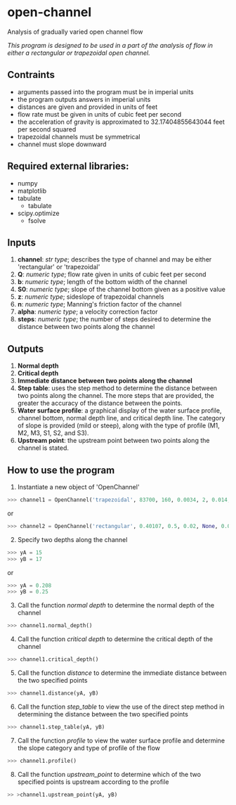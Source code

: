 # open-channel
Analysis of gradually varied open channel flow

*This program is designed to be used in a part of the analysis of flow in either a rectangular or trapezoidal open channel.*

## Contraints
* arguments passed into the program must be in imperial units
* the program outputs answers in imperial units
* distances are given and provided in units of feet
* flow rate must be given in units of cubic feet per second
* the acceleration of gravity is approximated to 32.17404855643044 feet per second squared
* trapezoidal channels must be symmetrical
* channel must slope downward

## Required external libraries:
* numpy
* matplotlib
* tabulate
  - tabulate
* scipy.optimize
  - fsolve

## Inputs
  1. **channel**: *str type*; describes the type of channel and may be either 'rectangular' or 'trapezoidal'
  2. **Q**: *numeric type*; flow rate given in units of cubic feet per second
  3. **b**: *numeric type*; length of the bottom width of the channel
  4. **S0**: *numeric type*; slope of the channel bottom given as a positive value
  5. **z**: *numeric type*; sideslope of trapezoidal channels
  6. **n**: *numeric type*; Manning's friction factor of the channel
  7. **alpha**: *numeric type*; a velocity correction factor
  8. **steps**: *numeric type*; the number of steps desired to determine the distance between two points along the channel

## Outputs
  1. **Normal depth**
  2. **Critical depth**
  3. **Immediate distance between two points along the channel**
  4. **Step table**: uses the step method to determine the distance between two points along the channel.
      The more steps that are provided, the greater the accuracy of the distance between the points.
  5. **Water surface profile**: a graphical display of the water surface profile, channel bottom, normal depth line, and critical depth line.
      The category of slope is provided (mild or steep), along with the type of profile (M1, M2, M3, S1, S2, and S3).
  6. **Upstream point**: the upstream point between two points along the channel is stated.

## How to use the program
1. Instantiate a new object of 'OpenChannel'
```python
>>> channel1 = OpenChannel('trapezoidal', 83700, 160, 0.0034, 2, 0.014, 1.05, 2)
```
or
```python
>>> channel2 = OpenChannel('rectangular', 0.40107, 0.5, 0.02, None, 0.01, 1, 2)
```
2. Specify two depths along the channel
```python
>>> yA = 15
>>> yB = 17
```
or
```python
>>> yA = 0.208
>>> yB = 0.25
```
3. Call the function *normal depth* to determine the normal depth of the channel
```python
>>> channel1.normal_depth()
```
4. Call the function *critical depth* to determine the critical depth of the channel
```python
>>> channel1.critical_depth()
```
5. Call the function *distance* to determine the immediate distance between the two specified points
```python
>>> channel1.distance(yA, yB)
```
6. Call the function *step_table* to view the use of the direct step method in determining the distance between the two specified points
```python
>>> channel1.step_table(yA, yB)
```
7. Call the function *profile* to view the water surface profile and determine the slope category and type of profile of the flow
```python
>>> channel1.profile()
```
8. Call the function *upstream_point* to determine which of the two specified points is upstream according to the profile
```python
>> >channel1.upstream_point(yA, yB)
```
